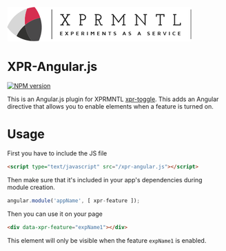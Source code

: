 [![XPRMNTL](https://raw.githubusercontent.com/XPRMNTL/XPRMNTL.github.io/master/images/ghLogo.png)](https://github.com/XPRMNTL/XPRMNTL.github.io)
# XPR-Angular.js
[![NPM version](https://img.shields.io/npm/v/xpr-angular.svg)](https://www.npmjs.org/package/xpr-angular)

This is an Angular.js plugin for XPRMNTL [xpr-toggle](https://github.com/XPRMNTL/xpr-toggle.js).
This adds an Angular directive that allows you to enable elements when a feature is turned on.

# Usage

First you have to include the JS file
```html
<script type="text/javascript" src="/xpr-angular.js"></script>
```

Then make sure that it's included in your app's dependencies during module creation.
```js
angular.module('appName', [ xpr-feature ]);
```

Then you can use it on your page
```html
<div data-xpr-feature="expName1"></div>
```

This element will only be visible when the feature `expName1` is enabled.
